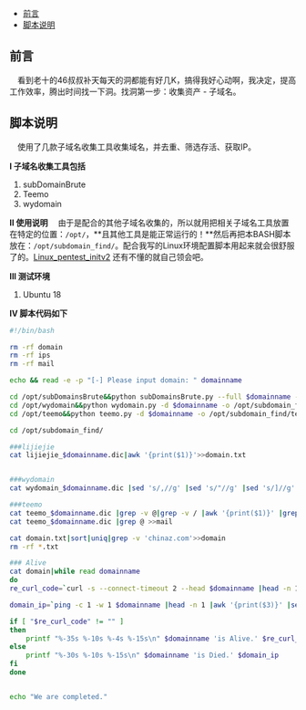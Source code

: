 
<!-- TOC -->

- [前言](#前言)
- [脚本说明](#脚本说明)

<!-- /TOC -->
## 前言
&emsp;看到老十的46叔叔补天每天的洞都能有好几K，搞得我好心动啊，我决定，提高工作效率，腾出时间找一下洞。找洞第一步：收集资产 - 子域名。

## 脚本说明
&emsp;使用了几款子域名收集工具收集域名，并去重、筛选存活、获取IP。

**I 子域名收集工具包括**
1. subDomainBrute
2. Teemo
3. wydomain

**II 使用说明**
&emsp;由于是配合的其他子域名收集的，所以就用把相关子域名工具放置在特定的位置：`/opt/`，**且其他工具是能正常运行的！**然后再把本BASH脚本放在：`/opt/subdomain_find/`。配合我写的Linux环境配置脚本用起来就会很舒服了的。[Linux_pentest_initv2](https://raw.githubusercontent.com/52stu/Notes_pub/master/Linux_pentest_init/Linux_pentest_initv2.sh) 还有不懂的就自己领会吧。

**III 测试环境**
1. Ubuntu 18


**IV 脚本代码如下**
```bash
#!/bin/bash

rm -rf domain
rm -rf ips
rm -rf mail

echo && read -e -p "[-] Please input domain: " domainname

cd /opt/subDomainsBrute&&python subDomainsBrute.py --full $domainname -o /opt/subdomain_find/lijiejie_$domainname.dic
cd /opt/wydomain&&python wydomain.py -d $domainname -o /opt/subdomain_find/wydomain_$domainname.dic
cd /opt/teemo&&python teemo.py -d $domainname -o /opt/subdomain_find/teemo_$domainname.dic

cd /opt/subdomain_find/

###lijiejie
cat lijiejie_$domainname.dic|awk '{print($1)}'>>domain.txt


###wydomain
cat wydomain_$domainname.dic |sed 's/,//g' |sed 's/"//g' |sed 's/]//g'  |sed 's/ \+//g' |sed 's/\t//g' |sed '1d' >>domain.txt

###teemo
cat teemo_$domainname.dic |grep -v @|grep -v / |awk '{print($1)}' |grep -v ^[0-9]>>domain.txt
cat teemo_$domainname.dic |grep @ >>mail

cat domain.txt|sort|uniq|grep -v 'chinaz.com'>>domain
rm -rf *.txt

### Alive
cat domain|while read domainname
do
re_curl_code=`curl -s --connect-timeout 2 --head $domainname |head -n 1 |awk '{print($2)}'`

domain_ip=`ping -c 1 -w 1 $domainname |head -n 1 |awk '{print($3)}' |sed 's/(//g' |sed 's/)//g'`

if [ "$re_curl_code" != "" ]
then	
	printf "%-35s %-10s %-4s %-15s\n" $domainname 'is Alive.' $re_curl_code $domain_ip
else
	printf "%-30s %-10s %-15s\n" $domainname 'is Died.' $domain_ip
fi
done


echo "We are completed."
```